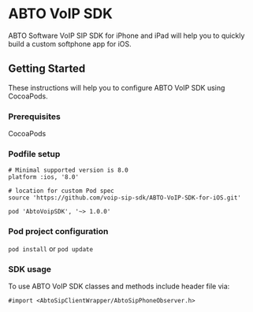 # ABTO VoIP SDK

ABTO Software VoIP SIP SDK for iPhone and iPad will help you to quickly build a custom softphone app for iOS.

## Getting Started

These instructions will help you to configure ABTO VoIP SDK using CocoaPods.

### Prerequisites

CocoaPods

### Podfile setup

```
# Minimal supported version is 8.0
platform :ios, '8.0'

# location for custom Pod spec
source 'https://github.com/voip-sip-sdk/ABTO-VoIP-SDK-for-iOS.git'
```

```
pod 'AbtoVoipSDK', '~> 1.0.0'
```

### Pod project configuration

`pod install`
 or
`pod update`

### SDK usage

To use ABTO VoIP SDK classes and methods include header file via:

```#import <AbtoSipClientWrapper/AbtoSipPhoneObserver.h>```
